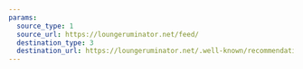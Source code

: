 ```yaml
---
params:
  source_type: 1
  source_url: https://loungeruminator.net/feed/
  destination_type: 3
  destination_url: https://loungeruminator.net/.well-known/recommendations.opml
---
```

